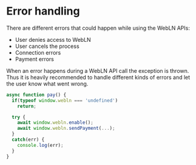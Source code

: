 # Error handling

There are different errors that could happen while using the WebLN APIs:

* User denies access to WebLN
* User cancels the process
* Connection errors
* Payment errors&#x20;

When an error happens during a WebLN API call the exception is thrown. Thus it is heavily recommended to handle different kinds of errors and let the user know what went wrong.&#x20;

```javascript
async function pay() {
  if(typeof window.webln === 'undefined')
    return;

  try {
    await window.webln.enable();
    await window.webln.sendPayment(...);
  }
  catch(err) {
    console.log(err);
  }
}
```
